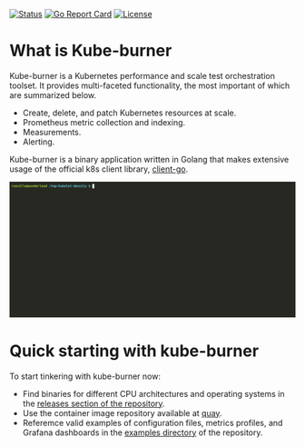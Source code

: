 [![Status](https://github.com/cloud-bulldozer/kube-burner/actions/workflows/pullrequest.yml/badge.svg?branch=master&event=push)](https://github.com/cloud-bulldozer/kube-burner/actions/workflows/pullrequest.yml)
[![Go Report Card](https://goreportcard.com/badge/github.com/cloud-bulldozer/kube-burner)](https://goreportcard.com/report/github.com/cloud-bulldozer/kube-burner)
[![License](https://img.shields.io/badge/License-Apache%202.0-blue.svg)](https://opensource.org/licenses/Apache-2.0)

# What is Kube-burner

Kube-burner is a Kubernetes performance and scale test orchestration toolset. It provides multi-faceted functionality, the most important of which are summarized below.

- Create, delete, and patch Kubernetes resources at scale.
- Prometheus metric collection and indexing.
- Measurements.
- Alerting.

Kube-burner is a binary application written in Golang that makes extensive usage of the official k8s client library, [client-go](https://github.com/kubernetes/client-go).

![Demo](media/demo.gif)

# Quick starting with kube-burner

To start tinkering with kube-burner now:

- Find binaries for different CPU architectures and operating systems in the [releases section of the repository](https://github.com/cloud-bulldozer/kube-burner/releases).
- Use the container image repository available at [quay](https://quay.io/repository/cloud-bulldozer/kube-burner?tab=tags).
- Referemce valid examples of configuration files, metrics profiles, and Grafana dashboards in the [examples directory](https://github.com/cloud-bulldozer/kube-burner/tree/master/examples) of the repository.
